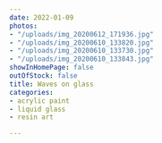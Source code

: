```yaml
---
date: 2022-01-09
photos:
- "/uploads/img_20200612_171936.jpg"
- "/uploads/img_20200610_133820.jpg"
- "/uploads/img_20200610_133730.jpg"
- "/uploads/img_20200610_133843.jpg"
showInHomePage: false
outOfStock: false
title: Waves on glass
categories:
- acrylic paint
- liquid glass
- resin art

---
```

